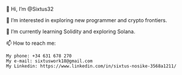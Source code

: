 👋 Hi, I’m @Sixtus32

👀 I’m interested in exploring new programmer and crypto frontiers.

🌱 I’m currently learning Solidity and exploring Solana.

📫 How to reach me:
    
    My phone: +34 631 678 270
    My e-mail: sixtuswork18@gmail.com
    My Linkedin: https://www.linkedin.com/in/sixtus-nosike-3568a1211/

